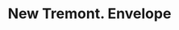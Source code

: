 ---
doi: 10.7916/D8TB2JZV
date_other: '1898'
date_other_textual: '1898'
form: printed ephemera
genre:
- Envelopes
name:
- New Tremont
object_in_context_url: https://biggert.cul.columbia.edu/items/view/ave_biggert_00230
subject_hierarchical_geographic:
- Chicago, Illinois, United States
subject_name:
- New Tremont
title: New Tremont. Envelope
sort_title: New Tremont. Envelope
call_number: ave_biggert_00230
coordinates:
- 41.83694444444445,-87.68472222222222
pid: ave_biggert_00230
identifiers: ave_biggert_00230
thumbnail: https://derivativo-2.library.columbia.edu/iiif/2/ldpd:345239/full/!256,256/0/native.jpg
permalink: "/items/ave_biggert_00230/"
layout: iiif-image-page
---